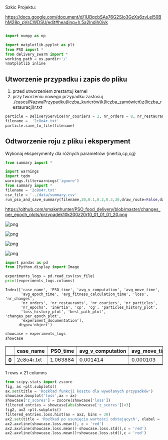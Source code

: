 Szkic Projektu: 

https://docs.google.com/document/d/1UBqcbSAs76G2SIo3GzXs6zvLel50BhM28p_pVsCWDSU/edit#heading=h.5a2lndih0ivk
```python

```


```python
import numpy as np

import matplotlib.pyplot as plt
from PSO import *
from delivery_swarm import *
working_path = os.pardir+'/'
%matplotlib inline
```

## Utworzenie przypadku i zapis do pliku
1. przed utworzeniem zrestartuj kernel
2. przy tworzeniu nowego przypadku zastosuj ./cases/NazwaPrzypadku(liczba_kurierów)k(liczba_zamówień)z(liczba_restauracji)r.txt



```python
particle = DeliveryService(nr_couriers = 2, nr_orders = 8, nr_restaurants = 4)
filename =  '2c8o4r.txt'
particle.save_to_file(filename)


```

## Odtworzenie roju z pliku i eksperyment
Wykonaj eksperymenty dla różnych parametrów {inertia,cp,cg}


```python
from summary import *
```


```python
import warnings
import tqdm
warnings.filterwarnings('ignore')
from summary import *
filename = '2c8o4r.txt'
csv_file = '../data/summary.csv'
run_pso_and_save_summary(filename,20,0.1,0.2,0.3,30,draw_route=False,database=csv_file)
```


    
https://github.com/smakethunter/PSO_food_delivery/blob/master/changes_per_epoch_plots/przypadek10k200z20r10_01_01_01_20.png
    



    
![png](output_6_1.png)
    



    
![png](output_6_2.png)
    



    
![png](output_6_3.png)
    



    
![png](output_6_4.png)
    



```python
import pandas as pd
from IPython.display import Image
```


```python
experiments_logs = pd.read_csv(csv_file)
print(experiments_logs.columns)
```

    Index(['case_name', 'PSO_time', 'avg_v_computation', 'avg_move_time',
           'avg_epoch_time', 'avg_fitness_calculation_time', 'loss', 'nr_changes',
           'nr_orders', 'nr_restaurants', 'nr_couriers', 'nr_particles',
           'nr_epochs', 'inertia', 'cp', 'cg', 'particles_history_plot',
           'loss_history_plot', 'best_path_plot', 'changes_per_epoch_plot',
           'experiment_documentation'],
          dtype='object')



```python
showcase = experiments_logs
showcase
```




<div>
<style scoped>
    .dataframe tbody tr th:only-of-type {
        vertical-align: middle;
    }

    .dataframe tbody tr th {
        vertical-align: top;
    }

    .dataframe thead th {
        text-align: right;
    }
</style>
<table border="1" class="dataframe">
  <thead>
    <tr style="text-align: right;">
      <th></th>
      <th>case_name</th>
      <th>PSO_time</th>
      <th>avg_v_computation</th>
      <th>avg_move_time</th>
      <th>avg_epoch_time</th>
      <th>avg_fitness_calculation_time</th>
      <th>loss</th>
      <th>nr_changes</th>
      <th>nr_orders</th>
      <th>nr_restaurants</th>
      <th>...</th>
      <th>nr_particles</th>
      <th>nr_epochs</th>
      <th>inertia</th>
      <th>cp</th>
      <th>cg</th>
      <th>particles_history_plot</th>
      <th>loss_history_plot</th>
      <th>best_path_plot</th>
      <th>changes_per_epoch_plot</th>
      <th>experiment_documentation</th>
    </tr>
  </thead>
  <tbody>
    <tr>
      <th>0</th>
      <td>2c8o4r.txt</td>
      <td>1.063884</td>
      <td>0.001414</td>
      <td>0.000103</td>
      <td>0.035351</td>
      <td>0.000108</td>
      <td>33.609727</td>
      <td>5</td>
      <td>8</td>
      <td>4</td>
      <td>...</td>
      <td>20</td>
      <td>30</td>
      <td>0.1</td>
      <td>0.2</td>
      <td>0.3</td>
      <td>swarm_loss_plots/2c8o4r20_01_02_03_30.png</td>
      <td>loss_history_plots/2c8o4r20_01_02_03_30.png</td>
      <td>best_path_plots/2c8o4r20_01_02_03_30.png</td>
      <td>changes_per_epoch_plots/2c8o4r20_01_02_03_30.png</td>
      <td>experiments_documentation/2c8o4r.txt</td>
    </tr>
  </tbody>
</table>
<p>1 rows × 21 columns</p>
</div>




```python
from scipy.stats import zscore
fig, ax =plt.subplots()
ax.set(title = 'Rozkład funkcji kosztu dla wywołanych przypadków')
showcase.boxplot('loss',ax = ax)
showcase['z_scores'] = zscore(showcase['loss'])
filtered_entries = showcase[abs(showcase['z_scores'])<3]
fig2, ax2 =plt.subplots()
filtered_entries.loss.hist(ax = ax2, bins = 30)
ax2.set(title = 'Rozłkad po usunięciu wartości odstających', xlabel = 'koszt', ylabel = 'ilość')
ax2.axvline(showcase.loss.mean(), c = 'red')
ax2.axvline(showcase.loss.mean()-showcase.loss.std(),c = 'red')
ax2.axvline(showcase.loss.mean()+showcase.loss.std(),c = 'red')
```


```python

```
